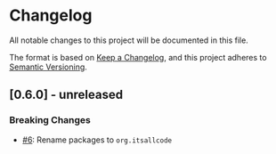# Changelog
All notable changes to this project will be documented in this file.

The format is based on [Keep a Changelog](https://keepachangelog.com/en/1.0.0/),
and this project adheres to [Semantic Versioning](https://semver.org/spec/v2.0.0.html).

## [0.6.0] - unreleased

### Breaking Changes

* [#6](https://github.com/itsallcode/hamcrest-auto-matcher/pull/6):  Rename packages to `org.itsallcode`
